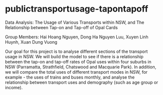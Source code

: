 # publictransportusage-tapontapoff
Data Analysis: The Usage of Various Transports within NSW, and The Relationship between Tap-on and Tap-off of Opal Cards

Group Members: Hai Hoang Nguyen, Dong Ha Nguyen Luu, Xuyen Linh Huynh, Xuan Dung Vuong

Our goal for this project is to analyse different sections of the transport usage in NSW. We will build the model to see if there is a relationship between the tap-on and tap-off rates of Opal uses within four suburbs in NSW (Parramatta, Strathfield, Chatswood and Macquarie Park). In addition, we will compare the total uses of different transport modes in NSW, for example - the uses of trains and buses monthly, and analyse the relationship between transport uses and demography (such as age group or income).

